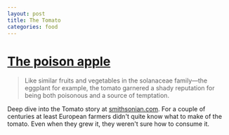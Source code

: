 ```yaml
---
layout: post
title: The Tomato
categories: food
---
```


# [The poison apple ](http://blogs.smithsonianmag.com/food/2013/06/why-the-tomato-was-feared-in-europe-for-more-than-200-years "The tomato" )


> Like similar fruits and vegetables in the solanaceae family—the eggplant
>  for example, the tomato garnered a shady reputation for being both
>  poisonous and a source of temptation.

Deep dive into the Tomato story at [smithsonian.com](http://smithsonianmag.com). For a couple of centuries at least 
European farmers didn't quite know what to make of the tomato. Even when they grew it, they weren't sure how to consume it.
    

